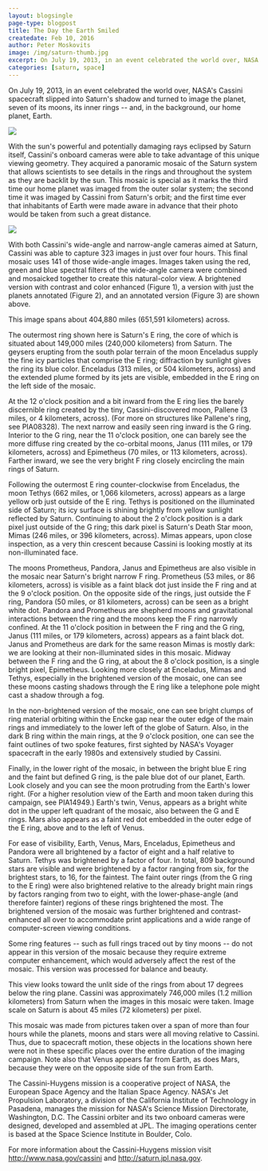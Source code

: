 ```yaml
---
layout: blogsingle
page-type: blogpost
title: The Day the Earth Smiled
createdate: Feb 10, 2016
author: Peter Moskovits
image: /img/saturn-thumb.jpg
excerpt: On July 19, 2013, in an event celebrated the world over, NASA's Cassini spacecraft slipped into Saturn's shadow and turned to image the planet, seven of its moons, its inner rings -- and, in the background, our home planet, Earth.
categories: [saturn, space]
---
```



On July 19, 2013, in an event celebrated the world over, NASA's Cassini spacecraft slipped into Saturn's shadow and turned to image the planet, seven of its moons, its inner rings -- and, in the background, our home planet, Earth.

<img src="{{site.baseurl}}/img/saturn-thumb.jpg">

With the sun's powerful and potentially damaging rays eclipsed by Saturn itself, Cassini's onboard cameras were able to take advantage of this unique viewing geometry. They acquired a panoramic mosaic of the Saturn system that allows scientists to see details in the rings and throughout the system as they are backlit by the sun. This mosaic is special as it marks the third time our home planet was imaged from the outer solar system; the second time it was imaged by Cassini from Saturn's orbit; and the first time ever that inhabitants of Earth were made aware in advance that their photo would be taken from such a great distance.

<img src="{{site.baseurl}}/img/cassini.jpg">

With both Cassini's wide-angle and narrow-angle cameras aimed at Saturn, Cassini was able to capture 323 images in just over four hours. This final mosaic uses 141 of those wide-angle images. Images taken using the red, green and blue spectral filters of the wide-angle camera were combined and mosaicked together to create this natural-color view. A brightened version with contrast and color enhanced (Figure 1), a version with just the planets annotated (Figure 2), and an annotated version (Figure 3) are shown above.

This image spans about 404,880 miles (651,591 kilometers) across.

The outermost ring shown here is Saturn's E ring, the core of which is situated about 149,000 miles (240,000 kilometers) from Saturn. The geysers erupting from the south polar terrain of the moon Enceladus supply the fine icy particles that comprise the E ring; diffraction by sunlight gives the ring its blue color. Enceladus (313 miles, or 504 kilometers, across) and the extended plume formed by its jets are visible, embedded in the E ring on the left side of the mosaic.

At the 12 o'clock position and a bit inward from the E ring lies the barely discernible ring created by the tiny, Cassini-discovered moon, Pallene (3 miles, or 4 kilometers, across). (For more on structures like Pallene's ring, see PIA08328). The next narrow and easily seen ring inward is the G ring. Interior to the G ring, near the 11 o'clock position, one can barely see the more diffuse ring created by the co-orbital moons, Janus (111 miles, or 179 kilometers, across) and Epimetheus (70 miles, or 113 kilometers, across). Farther inward, we see the very bright F ring closely encircling the main rings of Saturn.

Following the outermost E ring counter-clockwise from Enceladus, the moon Tethys (662 miles, or 1,066 kilometers, across) appears as a large yellow orb just outside of the E ring. Tethys is positioned on the illuminated side of Saturn; its icy surface is shining brightly from yellow sunlight reflected by Saturn. Continuing to about the 2 o'clock position is a dark pixel just outside of the G ring; this dark pixel is Saturn's Death Star moon, Mimas (246 miles, or 396 kilometers, across). Mimas appears, upon close inspection, as a very thin crescent because Cassini is looking mostly at its non-illuminated face.

The moons Prometheus, Pandora, Janus and Epimetheus are also visible in the mosaic near Saturn's bright narrow F ring. Prometheus (53 miles, or 86 kilometers, across) is visible as a faint black dot just inside the F ring and at the 9 o'clock position. On the opposite side of the rings, just outside the F ring, Pandora (50 miles, or 81 kilometers, across) can be seen as a bright white dot. Pandora and Prometheus are shepherd moons and gravitational interactions between the ring and the moons keep the F ring narrowly confined. At the 11 o'clock position in between the F ring and the G ring, Janus (111 miles, or 179 kilometers, across) appears as a faint black dot. Janus and Prometheus are dark for the same reason Mimas is mostly dark: we are looking at their non-illuminated sides in this mosaic. Midway between the F ring and the G ring, at about the 8 o'clock position, is a single bright pixel, Epimetheus. Looking more closely at Enceladus, Mimas and Tethys, especially in the brightened version of the mosaic, one can see these moons casting shadows through the E ring like a telephone pole might cast a shadow through a fog.

In the non-brightened version of the mosaic, one can see bright clumps of ring material orbiting within the Encke gap near the outer edge of the main rings and immediately to the lower left of the globe of Saturn. Also, in the dark B ring within the main rings, at the 9 o'clock position, one can see the faint outlines of two spoke features, first sighted by NASA's Voyager spacecraft in the early 1980s and extensively studied by Cassini.

Finally, in the lower right of the mosaic, in between the bright blue E ring and the faint but defined G ring, is the pale blue dot of our planet, Earth. Look closely and you can see the moon protruding from the Earth's lower right. (For a higher resolution view of the Earth and moon taken during this campaign, see PIA14949.) Earth's twin, Venus, appears as a bright white dot in the upper left quadrant of the mosaic, also between the G and E rings. Mars also appears as a faint red dot embedded in the outer edge of the E ring, above and to the left of Venus.

For ease of visibility, Earth, Venus, Mars, Enceladus, Epimetheus and Pandora were all brightened by a factor of eight and a half relative to Saturn. Tethys was brightened by a factor of four. In total, 809 background stars are visible and were brightened by a factor ranging from six, for the brightest stars, to 16, for the faintest. The faint outer rings (from the G ring to the E ring) were also brightened relative to the already bright main rings by factors ranging from two to eight, with the lower-phase-angle (and therefore fainter) regions of these rings brightened the most. The brightened version of the mosaic was further brightened and contrast-enhanced all over to accommodate print applications and a wide range of computer-screen viewing conditions.

Some ring features -- such as full rings traced out by tiny moons -- do not appear in this version of the mosaic because they require extreme computer enhancement, which would adversely affect the rest of the mosaic. This version was processed for balance and beauty.

This view looks toward the unlit side of the rings from about 17 degrees below the ring plane. Cassini was approximately 746,000 miles (1.2 million kilometers) from Saturn when the images in this mosaic were taken. Image scale on Saturn is about 45 miles (72 kilometers) per pixel.

This mosaic was made from pictures taken over a span of more than four hours while the planets, moons and stars were all moving relative to Cassini. Thus, due to spacecraft motion, these objects in the locations shown here were not in these specific places over the entire duration of the imaging campaign. Note also that Venus appears far from Earth, as does Mars, because they were on the opposite side of the sun from Earth.

The Cassini-Huygens mission is a cooperative project of NASA, the European Space Agency and the Italian Space Agency. NASA's Jet Propulsion Laboratory, a division of the California Institute of Technology in Pasadena, manages the mission for NASA's Science Mission Directorate, Washington, D.C. The Cassini orbiter and its two onboard cameras were designed, developed and assembled at JPL. The imaging operations center is based at the Space Science Institute in Boulder, Colo.

For more information about the Cassini-Huygens mission visit http://www.nasa.gov/cassini and http://saturn.jpl.nasa.gov.
